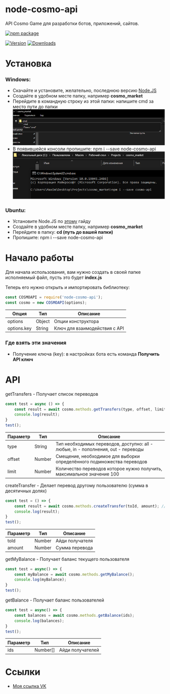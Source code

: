 # node-cosmo-api
API Cosmo Game для разработки ботов, приложений, сайтов.

[![npm package](https://nodei.co/npm/node-cosmo-api.png?downloads=true&downloadRank=true&stars=true)](https://nodei.co/npm/node-cosmo-api/)
<p>
<a href="https://www.npmjs.com/package/node-cosmo-api"><img src="https://img.shields.io/npm/v/node-cosmo-api.svg" alt="Version"></a>
<a href="https://www.npmjs.com/package/node-cosmo-api"><img src="https://img.shields.io/npm/dt/node-cosmo-api.svg" alt="Downloads"></a>
</p>

# Установка
### Windows:
* Скачайте и установите, желательно, последнюю версию [Node.JS](https://nodejs.org/en/download/)
* Создайте в удобном месте папку, например **cosmo_market**
* Перейдите в командную строку из этой папки: напишите cmd за место пути до папки
![Рис.1](./assets/ris_1.png)
* В появившейся консоли пропишите: npm i --save node-cosmo-api
![Рис.2](./assets/ris_2.png)

### Ubuntu:
* Установите Node.JS по [этому](https://www.digitalocean.com/community/tutorials/node-js-ubuntu-16-04-ru) гайду
* Создайте в удобном месте папку, например **cosmo_market**
* Перейдите в папку: **cd (путь до вашей папки)**
* Пропишите: npm i --save node-cosmo-api

# Начало работы
Для начала использования, вам нужно создать в своей папке исполняемый файл, пусть это будет **index.js**

Теперь его нужно открыть и импортировать библиотеку:
```js
const COSMOAPI = require('node-cosmo-api');
const cosmo = new COSMOAPI(options);
```

|Опция|Тип|Описание|
|-|-|-|
|options|Object|Опции конструктора|
|options.key|String|Ключ для взаимодействия с API|

### Где взять эти значения
* Получение ключа (key): в настройках бота есть команда **Получить API ключ**

# API

getTransfers - Получает список переводов

```js
const test = async () => {
    const result = await cosmo.methods.getTransfers(type, offset, limit);
    console.log(result);
}
test();
```

|Параметр|Тип|Описание|
|-|-|-|
|type|String|Тип необходимых переводов, доступно: all - любые, in - пополнения, out - переводы|
|offset|Number|Смещение, необходимое для выборки определённого подмножества переводов|
|limit|Number|Количество переводов которое нужно получить, максимальное значение 100|

createTransfer - Делает перевод другому пользователю (сумма в десятичных долях)

```js
const test = () => {
    const result = await cosmo.methods.createTransfer(toId, amount); // 1 коин = 1.00 ед.
    console.log(result);
}
test();
```

|Параметр|Тип|Описание|
|-|-|-|
|toId|Number|Айди получателя|
|amount|Number|Сумма перевода|

getMyBalance - Получает баланс текущего пользователя

```js
const test = async() => {
    const myBalance = await cosmo.methods.getMyBalance();
    console.log(myBalance);
}
test();
```

getBalance - Получает баланс пользователей

```js
const test = async() => {
    const balances = await cosmo.methods.getBalance(ids);
    console.log(balances);
}
test();
```

|Параметр|Тип|Описание|
|-|-|-|
|ids|Number[]|Айди получателей|

# Ссылки
* [Моя ссылка VK](https://vk.com/black_raison_d.etre)
